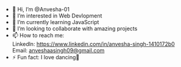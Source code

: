- 👋 Hi, I’m @Anvesha-01
- 👀 I’m interested in Web Devlopment
- 🌱 I’m currently learning JavaScript
- 💞️ I’m looking to collaborate with amazing projects
- 📫 How to reach me:<br>
  Linkedln: https://www.linkedin.com/in/anvesha-singh-1410172b0 <br>
  Email: anveshaasingh09@gmail.com
- ⚡ Fun fact: I love dancing💃

<!---
Anvesha-01/Anvesha-01 is a ✨ special ✨ repository because its `README.md` (this file) appears on your GitHub profile.
You can click the Preview link to take a look at your changes.
--->
